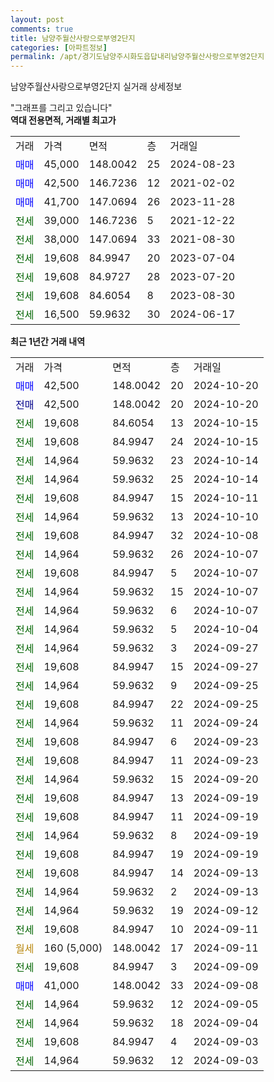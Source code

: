 ```yaml
---
layout: post
comments: true
title: 남양주월산사랑으로부영2단지
categories: [아파트정보]
permalink: /apt/경기도남양주시화도읍답내리남양주월산사랑으로부영2단지
---
```


남양주월산사랑으로부영2단지 실거래 상세정보

<script type="text/javascript">
  google.charts.load('current', {'packages':['line', 'corechart']});
  google.charts.setOnLoadCallback(drawChart);

  function drawChart() {
    var data = new google.visualization.DataTable();
    data.addColumn('date', '거래일');
    data.addColumn('number', "매매");
    data.addColumn('number', "전세");
    data.addColumn('number', "전매");

    data.addRows([[new Date(Date.parse("2024-10-20")), 42500, null, null], [new Date(Date.parse("2024-10-20")), null, null, 42500], [new Date(Date.parse("2024-10-15")), null, 19608, null], [new Date(Date.parse("2024-10-15")), null, 19608, null], [new Date(Date.parse("2024-10-14")), null, 14964, null], [new Date(Date.parse("2024-10-14")), null, 14964, null], [new Date(Date.parse("2024-10-11")), null, 19608, null], [new Date(Date.parse("2024-10-10")), null, 14964, null], [new Date(Date.parse("2024-10-08")), null, 19608, null], [new Date(Date.parse("2024-10-07")), null, 14964, null], [new Date(Date.parse("2024-10-07")), null, 19608, null], [new Date(Date.parse("2024-10-07")), null, 14964, null], [new Date(Date.parse("2024-10-07")), null, 14964, null], [new Date(Date.parse("2024-10-04")), null, 14964, null], [new Date(Date.parse("2024-09-27")), null, 14964, null], [new Date(Date.parse("2024-09-27")), null, 19608, null], [new Date(Date.parse("2024-09-25")), null, 14964, null], [new Date(Date.parse("2024-09-25")), null, 19608, null], [new Date(Date.parse("2024-09-24")), null, 14964, null], [new Date(Date.parse("2024-09-23")), null, 19608, null], [new Date(Date.parse("2024-09-23")), null, 19608, null], [new Date(Date.parse("2024-09-20")), null, 14964, null], [new Date(Date.parse("2024-09-19")), null, 19608, null], [new Date(Date.parse("2024-09-19")), null, 19608, null], [new Date(Date.parse("2024-09-19")), null, 14964, null], [new Date(Date.parse("2024-09-19")), null, 19608, null], [new Date(Date.parse("2024-09-13")), null, 19608, null], [new Date(Date.parse("2024-09-13")), null, 14964, null], [new Date(Date.parse("2024-09-12")), null, 14964, null], [new Date(Date.parse("2024-09-11")), null, 19608, null], [new Date(Date.parse("2024-09-11")), null, null, null], [new Date(Date.parse("2024-09-09")), null, 19608, null], [new Date(Date.parse("2024-09-08")), 41000, null, null], [new Date(Date.parse("2024-09-05")), null, 14964, null], [new Date(Date.parse("2024-09-04")), null, 14964, null], [new Date(Date.parse("2024-09-03")), null, 19608, null], [new Date(Date.parse("2024-09-03")), null, 14964, null]]);

    var options = {
      hAxis: {
        format: 'yyyy/MM/dd'
      },    
      lineWidth: 0,
      pointsVisible: true,    
      title: '최근 1년간 유형별 실거래가 분포',
      legend: { position: 'bottom' }
    };

    var formatter = new google.visualization.NumberFormat({pattern:'###,###'} );
    formatter.format(data, 1);
    formatter.format(data, 2);
    
    setTimeout(function() {
        var chart = new google.visualization.LineChart(document.getElementById('columnchart_material'));
        chart.draw(data, (options));
        document.getElementById('loading').style.display = 'none';
    }, 200);
  }
</script>


<div id="loading" style="z-index:20; display: block; margin-left: 0px">"그래프를 그리고 있습니다"</div>
<div id="columnchart_material" style="width: 95%; margin-left: 0px; display: block"></div>
<!-- contents start -->
<b>역대 전용면적, 거래별 최고가</b>
<table class="sortable">
    <tr>
      <td>거래</td>
      <td>가격</td>
      <td>면적</td>
      <td>층</td>
      <td>거래일</td>
    </tr>
        <tr>
          <td><a style="color: blue">매매</a></td>
          <td>45,000</td>
          <td>148.0042</td>
          <td>25</td>
          <td>2024-08-23</td>
        </tr>            <tr>
          <td><a style="color: blue">매매</a></td>
          <td>42,500</td>
          <td>146.7236</td>
          <td>12</td>
          <td>2021-02-02</td>
        </tr>            <tr>
          <td><a style="color: blue">매매</a></td>
          <td>41,700</td>
          <td>147.0694</td>
          <td>26</td>
          <td>2023-11-28</td>
        </tr>        
        <tr>
              <td><a style="color: darkgreen">전세</a></td>
              <td>39,000</td>
              <td>146.7236</td>
              <td>5</td>
              <td>2021-12-22</td>
            </tr>            <tr>
              <td><a style="color: darkgreen">전세</a></td>
              <td>38,000</td>
              <td>147.0694</td>
              <td>33</td>
              <td>2021-08-30</td>
            </tr>            <tr>
              <td><a style="color: darkgreen">전세</a></td>
              <td>19,608</td>
              <td>84.9947</td>
              <td>20</td>
              <td>2023-07-04</td>
            </tr>            <tr>
              <td><a style="color: darkgreen">전세</a></td>
              <td>19,608</td>
              <td>84.9727</td>
              <td>28</td>
              <td>2023-07-20</td>
            </tr>            <tr>
              <td><a style="color: darkgreen">전세</a></td>
              <td>19,608</td>
              <td>84.6054</td>
              <td>8</td>
              <td>2023-08-30</td>
            </tr>            <tr>
              <td><a style="color: darkgreen">전세</a></td>
              <td>16,500</td>
              <td>59.9632</td>
              <td>30</td>
              <td>2024-06-17</td>
            </tr>        
    
</table>

<b>최근 1년간 거래 내역</b>

<table class="sortable">
    <tr>
      <td>거래</td>
      <td>가격</td>
      <td>면적</td>
      <td>층</td>
      <td>거래일</td>
    </tr>
    <tr>
      <td><a style="color: blue">매매</a></td>
      <td>42,500</td>
      <td>148.0042</td>
      <td>20</td>
      <td>2024-10-20</td>
    </tr>          <tr>
      <td><a style="color: darkblue">전매</a></td>
      <td>42,500</td>
      <td>148.0042</td>
      <td>20</td>
      <td>2024-10-20</td>
    </tr>          <tr>
      <td><a style="color: darkgreen">전세</a></td>
      <td>19,608</td>
      <td>84.6054</td>
      <td>13</td>
      <td>2024-10-15</td>
    </tr>          <tr>
      <td><a style="color: darkgreen">전세</a></td>
      <td>19,608</td>
      <td>84.9947</td>
      <td>24</td>
      <td>2024-10-15</td>
    </tr>          <tr>
      <td><a style="color: darkgreen">전세</a></td>
      <td>14,964</td>
      <td>59.9632</td>
      <td>23</td>
      <td>2024-10-14</td>
    </tr>          <tr>
      <td><a style="color: darkgreen">전세</a></td>
      <td>14,964</td>
      <td>59.9632</td>
      <td>25</td>
      <td>2024-10-14</td>
    </tr>          <tr>
      <td><a style="color: darkgreen">전세</a></td>
      <td>19,608</td>
      <td>84.9947</td>
      <td>15</td>
      <td>2024-10-11</td>
    </tr>          <tr>
      <td><a style="color: darkgreen">전세</a></td>
      <td>14,964</td>
      <td>59.9632</td>
      <td>13</td>
      <td>2024-10-10</td>
    </tr>          <tr>
      <td><a style="color: darkgreen">전세</a></td>
      <td>19,608</td>
      <td>84.9947</td>
      <td>32</td>
      <td>2024-10-08</td>
    </tr>          <tr>
      <td><a style="color: darkgreen">전세</a></td>
      <td>14,964</td>
      <td>59.9632</td>
      <td>26</td>
      <td>2024-10-07</td>
    </tr>          <tr>
      <td><a style="color: darkgreen">전세</a></td>
      <td>19,608</td>
      <td>84.9947</td>
      <td>5</td>
      <td>2024-10-07</td>
    </tr>          <tr>
      <td><a style="color: darkgreen">전세</a></td>
      <td>14,964</td>
      <td>59.9632</td>
      <td>15</td>
      <td>2024-10-07</td>
    </tr>          <tr>
      <td><a style="color: darkgreen">전세</a></td>
      <td>14,964</td>
      <td>59.9632</td>
      <td>6</td>
      <td>2024-10-07</td>
    </tr>          <tr>
      <td><a style="color: darkgreen">전세</a></td>
      <td>14,964</td>
      <td>59.9632</td>
      <td>5</td>
      <td>2024-10-04</td>
    </tr>          <tr>
      <td><a style="color: darkgreen">전세</a></td>
      <td>14,964</td>
      <td>59.9632</td>
      <td>3</td>
      <td>2024-09-27</td>
    </tr>          <tr>
      <td><a style="color: darkgreen">전세</a></td>
      <td>19,608</td>
      <td>84.9947</td>
      <td>15</td>
      <td>2024-09-27</td>
    </tr>          <tr>
      <td><a style="color: darkgreen">전세</a></td>
      <td>14,964</td>
      <td>59.9632</td>
      <td>9</td>
      <td>2024-09-25</td>
    </tr>          <tr>
      <td><a style="color: darkgreen">전세</a></td>
      <td>19,608</td>
      <td>84.9947</td>
      <td>22</td>
      <td>2024-09-25</td>
    </tr>          <tr>
      <td><a style="color: darkgreen">전세</a></td>
      <td>14,964</td>
      <td>59.9632</td>
      <td>11</td>
      <td>2024-09-24</td>
    </tr>          <tr>
      <td><a style="color: darkgreen">전세</a></td>
      <td>19,608</td>
      <td>84.9947</td>
      <td>6</td>
      <td>2024-09-23</td>
    </tr>          <tr>
      <td><a style="color: darkgreen">전세</a></td>
      <td>19,608</td>
      <td>84.9947</td>
      <td>11</td>
      <td>2024-09-23</td>
    </tr>          <tr>
      <td><a style="color: darkgreen">전세</a></td>
      <td>14,964</td>
      <td>59.9632</td>
      <td>15</td>
      <td>2024-09-20</td>
    </tr>          <tr>
      <td><a style="color: darkgreen">전세</a></td>
      <td>19,608</td>
      <td>84.9947</td>
      <td>13</td>
      <td>2024-09-19</td>
    </tr>          <tr>
      <td><a style="color: darkgreen">전세</a></td>
      <td>19,608</td>
      <td>84.9947</td>
      <td>11</td>
      <td>2024-09-19</td>
    </tr>          <tr>
      <td><a style="color: darkgreen">전세</a></td>
      <td>14,964</td>
      <td>59.9632</td>
      <td>8</td>
      <td>2024-09-19</td>
    </tr>          <tr>
      <td><a style="color: darkgreen">전세</a></td>
      <td>19,608</td>
      <td>84.9947</td>
      <td>19</td>
      <td>2024-09-19</td>
    </tr>          <tr>
      <td><a style="color: darkgreen">전세</a></td>
      <td>19,608</td>
      <td>84.9947</td>
      <td>14</td>
      <td>2024-09-13</td>
    </tr>          <tr>
      <td><a style="color: darkgreen">전세</a></td>
      <td>14,964</td>
      <td>59.9632</td>
      <td>2</td>
      <td>2024-09-13</td>
    </tr>          <tr>
      <td><a style="color: darkgreen">전세</a></td>
      <td>14,964</td>
      <td>59.9632</td>
      <td>19</td>
      <td>2024-09-12</td>
    </tr>          <tr>
      <td><a style="color: darkgreen">전세</a></td>
      <td>19,608</td>
      <td>84.9947</td>
      <td>10</td>
      <td>2024-09-11</td>
    </tr>          <tr>
      <td><a style="color: darkgoldenrod">월세</a></td>
      <td>160 (5,000)</td>
      <td>148.0042</td>
      <td>17</td>
      <td>2024-09-11</td>
    </tr>          <tr>
      <td><a style="color: darkgreen">전세</a></td>
      <td>19,608</td>
      <td>84.9947</td>
      <td>3</td>
      <td>2024-09-09</td>
    </tr>          <tr>
      <td><a style="color: blue">매매</a></td>
      <td>41,000</td>
      <td>148.0042</td>
      <td>33</td>
      <td>2024-09-08</td>
    </tr>          <tr>
      <td><a style="color: darkgreen">전세</a></td>
      <td>14,964</td>
      <td>59.9632</td>
      <td>12</td>
      <td>2024-09-05</td>
    </tr>          <tr>
      <td><a style="color: darkgreen">전세</a></td>
      <td>14,964</td>
      <td>59.9632</td>
      <td>18</td>
      <td>2024-09-04</td>
    </tr>          <tr>
      <td><a style="color: darkgreen">전세</a></td>
      <td>19,608</td>
      <td>84.9947</td>
      <td>4</td>
      <td>2024-09-03</td>
    </tr>          <tr>
      <td><a style="color: darkgreen">전세</a></td>
      <td>14,964</td>
      <td>59.9632</td>
      <td>12</td>
      <td>2024-09-03</td>
    </tr>      </table>
<!-- contents end -->    


